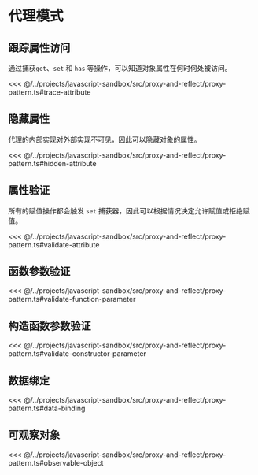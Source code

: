 # 代理模式

## 跟踪属性访问

通过捕获`get`、`set` 和 `has` 等操作，可以知道对象属性在何时何处被访问。

<<< @/../projects/javascript-sandbox/src/proxy-and-reflect/proxy-pattern.ts#trace-attribute

## 隐藏属性

代理的内部实现对外部实现不可见，因此可以隐藏对象的属性。

<<< @/../projects/javascript-sandbox/src/proxy-and-reflect/proxy-pattern.ts#hidden-attribute

## 属性验证

所有的赋值操作都会触发 `set` 捕获器，因此可以根据情况决定允许赋值或拒绝赋值。

<<< @/../projects/javascript-sandbox/src/proxy-and-reflect/proxy-pattern.ts#validate-attribute

## 函数参数验证

<<< @/../projects/javascript-sandbox/src/proxy-and-reflect/proxy-pattern.ts#validate-function-parameter

## 构造函数参数验证

<<< @/../projects/javascript-sandbox/src/proxy-and-reflect/proxy-pattern.ts#validate-constructor-parameter

## 数据绑定

<<< @/../projects/javascript-sandbox/src/proxy-and-reflect/proxy-pattern.ts#data-binding

## 可观察对象

<<< @/../projects/javascript-sandbox/src/proxy-and-reflect/proxy-pattern.ts#observable-object
